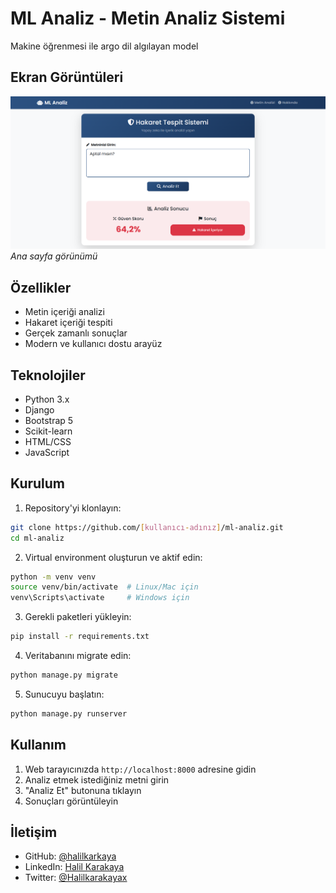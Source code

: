 # ML Analiz - Metin Analiz Sistemi

Makine öğrenmesi ile argo dil algılayan model

## Ekran Görüntüleri

![Ana Sayfa](shop/screenshots/anasayfa.png)
*Ana sayfa görünümü*

## Özellikler

- Metin içeriği analizi
- Hakaret içeriği tespiti
- Gerçek zamanlı sonuçlar
- Modern ve kullanıcı dostu arayüz

## Teknolojiler

- Python 3.x
- Django
- Bootstrap 5
- Scikit-learn
- HTML/CSS
- JavaScript

## Kurulum

1. Repository'yi klonlayın:
```bash
git clone https://github.com/[kullanıcı-adınız]/ml-analiz.git
cd ml-analiz
```

2. Virtual environment oluşturun ve aktif edin:
```bash
python -m venv venv
source venv/bin/activate  # Linux/Mac için
venv\Scripts\activate     # Windows için
```

3. Gerekli paketleri yükleyin:
```bash
pip install -r requirements.txt
```

4. Veritabanını migrate edin:
```bash
python manage.py migrate
```

5. Sunucuyu başlatın:
```bash
python manage.py runserver
```

## Kullanım

1. Web tarayıcınızda `http://localhost:8000` adresine gidin
2. Analiz etmek istediğiniz metni girin
3. "Analiz Et" butonuna tıklayın
4. Sonuçları görüntüleyin


## İletişim

- GitHub: [@halilkarkaya](https://github.com/halilkarkaya)
- LinkedIn: [Halil Karakaya](https://www.linkedin.com/in/halil-karakaya/)
- Twitter: [@Halilkarakayax](https://x.com/Halilkarakayax) 
